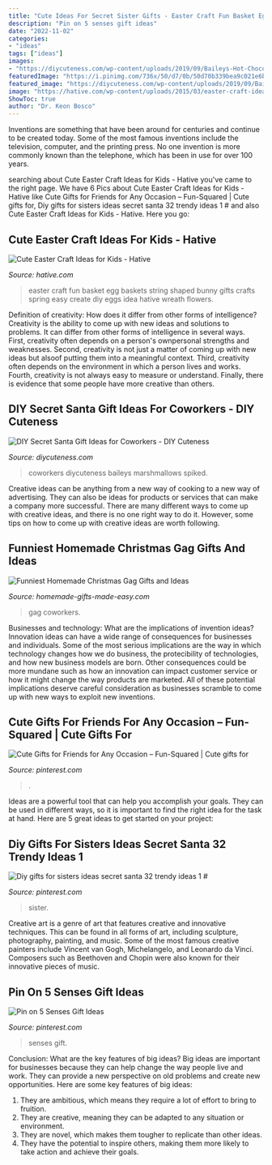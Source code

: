 ```yaml
---
title: "Cute Ideas For Secret Sister Gifts - Easter Craft Fun Basket Egg Baskets String Shaped Bunny Gifts Crafts Spring Easy Create Diy Eggs Idea Hative Wreath Flowers"
description: "Pin on 5 senses gift ideas"
date: "2022-11-02"
categories:
- "ideas"
tags: ["ideas"]
images:
- "https://diycuteness.com/wp-content/uploads/2019/09/Baileys-Hot-Chocolate.jpg"
featuredImage: "https://i.pinimg.com/736x/50/d7/0b/50d70b339bea9c021e6b8cc4b2db1636.jpg"
featured_image: "https://diycuteness.com/wp-content/uploads/2019/09/Baileys-Hot-Chocolate.jpg"
image: "https://hative.com/wp-content/uploads/2015/03/easter-craft-ideas/22-easter-craft-ideas.jpg"
ShowToc: true
author: "Dr. Keon Bosco"
---
```



Inventions are something that have been around for centuries and continue to be created today. Some of the most famous inventions include the television, computer, and the printing press. No one invention is more commonly known than the telephone, which has been in use for over 100 years.

	

		
searching about Cute Easter Craft Ideas for Kids - Hative you've came to the right page. We have 6 Pics about Cute Easter Craft Ideas for Kids - Hative like Cute Gifts for Friends for Any Occasion – Fun-Squared | Cute gifts for, Diy gifts for sisters ideas secret santa 32 trendy ideas 1 # and also Cute Easter Craft Ideas for Kids - Hative. Here you go:
		
    
## Cute Easter Craft Ideas For Kids - Hative

<img loading=lazy src="https://hative.com/wp-content/uploads/2015/03/easter-craft-ideas/22-easter-craft-ideas.jpg" onerror="this.onerror=null;this.src='https://tse3.mm.bing.net/th?id=OIP.5K8QUX49PhAzvdFZb09_XQHaJK&amp;pid=15.1';" alt="Cute Easter Craft Ideas for Kids - Hative">

_Source: hative.com_

>easter craft fun basket egg baskets string shaped bunny gifts crafts spring easy create diy eggs idea hative wreath flowers. 

	

Definition of creativity: How does it differ from other forms of intelligence?
Creativity is the ability to come up with new ideas and solutions to problems. It can differ from other forms of intelligence in several ways. First, creativity often depends on a person's ownpersonal strengths and weaknesses. Second, creativity is not just a matter of coming up with new ideas but alsoof putting them into a meaningful context. Third, creativity often depends on the environment in which a person lives and works. Fourth, creativity is not always easy to measure or understand. Finally, there is evidence that some people have more creative than others.

    
## DIY Secret Santa Gift Ideas For Coworkers - DIY Cuteness

<img loading=lazy src="https://diycuteness.com/wp-content/uploads/2019/09/Baileys-Hot-Chocolate.jpg" onerror="this.onerror=null;this.src='https://tse4.mm.bing.net/th?id=OIP.lOj4PZ9OHS3cTdTS7IQaFAHaJ4&amp;pid=15.1';" alt="DIY Secret Santa Gift Ideas for Coworkers - DIY Cuteness">

_Source: diycuteness.com_

>coworkers diycuteness baileys marshmallows spiked. 

	

Creative ideas can be anything from a new way of cooking to a new way of advertising. They can also be ideas for products or services that can make a company more successful. There are many different ways to come up with creative ideas, and there is no one right way to do it. However, some tips on how to come up with creative ideas are worth following.

    
## Funniest Homemade Christmas Gag Gifts And Ideas

<img loading=lazy src="https://www.homemade-gifts-made-easy.com/image-files/snowman-in-a-box-300x300.jpg" onerror="this.onerror=null;this.src='https://tse4.mm.bing.net/th?id=OIP.lBUBjDarcx78ibvjn1W8iQAAAA&amp;pid=15.1';" alt="Funniest Homemade Christmas Gag Gifts and Ideas">

_Source: homemade-gifts-made-easy.com_

>gag coworkers. 

	

Businesses and technology: What are the implications of invention ideas?
Innovation ideas can have a wide range of consequences for businesses and individuals. Some of the most serious implications are the way in which technology changes how we do business, the protecibility of technologies, and how new business models are born. Other consequences could be more mundane such as how an innovation can impact customer service or how it might change the way products are marketed. All of these potential implications deserve careful consideration as businesses scramble to come up with new ways to exploit new inventions.

    
## Cute Gifts For Friends For Any Occasion – Fun-Squared | Cute Gifts For

<img loading=lazy src="https://i.pinimg.com/736x/e0/08/5c/e0085c02021deea5d70e2d99f98aec31.jpg" onerror="this.onerror=null;this.src='https://tse3.mm.bing.net/th?id=OIP.YitAayuTlQkE0YIj5N8zjgHaLD&amp;pid=15.1';" alt="Cute Gifts for Friends for Any Occasion – Fun-Squared | Cute gifts for">

_Source: pinterest.com_

>. 

	

Ideas are a powerful tool that can help you accomplish your goals. They can be used in different ways, so it is important to find the right idea for the task at hand. Here are 5 great ideas to get started on your project: 

    
## Diy Gifts For Sisters Ideas Secret Santa 32 Trendy Ideas 1 #

<img loading=lazy src="https://i.pinimg.com/736x/65/c7/7c/65c77c4e8aa0c3e60bb15e8363ccdb42.jpg" onerror="this.onerror=null;this.src='https://tse2.mm.bing.net/th?id=OIP.4JNmWSAJsd0JTf5whYYapQHaPj&amp;pid=15.1';" alt="Diy gifts for sisters ideas secret santa 32 trendy ideas 1 #">

_Source: pinterest.com_

>sister. 

	

Creative art is a genre of art that features creative and innovative techniques. This can be found in all forms of art, including sculpture, photography, painting, and music. Some of the most famous creative painters include Vincent van Gogh, Michelangelo, and Leonardo da Vinci. Composers such as Beethoven and Chopin were also known for their innovative pieces of music.

    
## Pin On 5 Senses Gift Ideas

<img loading=lazy src="https://i.pinimg.com/736x/50/d7/0b/50d70b339bea9c021e6b8cc4b2db1636.jpg" onerror="this.onerror=null;this.src='https://tse3.mm.bing.net/th?id=OIP.QmDl6wk5xlAMHz8IaqbazQHaLH&amp;pid=15.1';" alt="Pin on 5 Senses Gift Ideas">

_Source: pinterest.com_

>senses gift. 

	

Conclusion: What are the key features of big ideas?
Big ideas are important for businesses because they can help change the way people live and work. They can provide a new perspective on old problems and create new opportunities. Here are some key features of big ideas: 
1. They are ambitious, which means they require a lot of effort to bring to fruition. 
2. They are creative, meaning they can be adapted to any situation or environment. 
3. They are novel, which makes them tougher to replicate than other ideas. 
4. They have the potential to inspire others, making them more likely to take action and achieve their goals.

